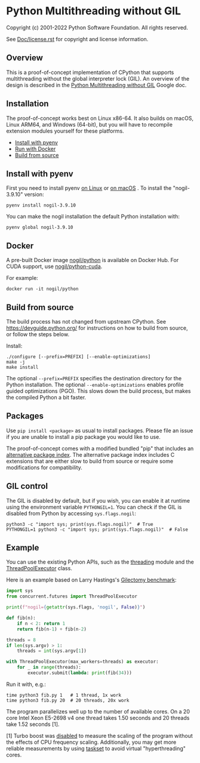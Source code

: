 # Python Multithreading without GIL

Copyright (c) 2001-2022 Python Software Foundation.  All rights reserved.

See [Doc/license.rst](/Doc/license.rst) for copyright and license information.

## Overview

This is a proof-of-concept implementation of CPython that supports multithreading without the global interpreter lock (GIL). An overview of the  design is described in the [Python Multithreading without GIL](https://docs.google.com/document/d/18CXhDb1ygxg-YXNBJNzfzZsDFosB5e6BfnXLlejd9l0/edit) Google doc.


## Installation

The proof-of-concept works best on Linux x86-64. It also builds on macOS, Linux ARM64, and Windows (64-bit), but you will have to recompile extension modules yourself for these platforms.

- [Install with pyenv](#install-with-pyenv)
- [Run with Docker](#docker)
- [Build from source](#build-from-source)

## Install with pyenv

First you need to install pyenv [on Linux](https://github.com/colesbury/nogil/wiki/Install-nogil-with-pyenv-on-Linux) or [on macOS](https://github.com/colesbury/nogil/wiki/Install-nogil-with-pyenv-on-macOS) . To install the "nogil-3.9.10" version:

    pyenv install nogil-3.9.10

You can make the nogil installation the default Python installation with:

    pyenv global nogil-3.9.10  

## Docker

A pre-built Docker image [nogil/python](https://hub.docker.com/r/nogil/python) is available on Docker Hub. For CUDA support, use [nogil/python-cuda](https://hub.docker.com/r/nogil/python-cuda).

For example:

    docker run -it nogil/python

## Build from source

The build process has not changed from upstream CPython. See https://devguide.python.org/ for instructions on how to build from source, or follow the steps below.

Install:

    ./configure [--prefix=PREFIX] [--enable-optimizations]
    make -j
    make install
    
The optional ``--prefix=PREFIX`` specifies the destination directory for the Python installation. The optional ``--enable-optimizations`` enables profile guided optimizations (PGO). This slows down the build process, but makes the compiled Python a bit faster.

## Packages

Use ``pip install <package>`` as usual to install packages. Please file an issue if you are unable to install a pip package you would like to use.

The proof-of-concept comes with a modified bundled "pip" that includes an [alternative package index](https://d1yxz45j0ypngg.cloudfront.net/). The alternative package index includes C extensions that are either slow to build from source or require some modifications for compatibility.


## GIL control

The GIL is disabled by default, but if you wish, you can enable it at runtime using the environment variable ``PYTHONGIL=1``. You can check if the GIL is disabled from Python by accessing ``sys.flags.nogil``:

    python3 -c "import sys; print(sys.flags.nogil)"  # True
    PYTHONGIL=1 python3 -c "import sys; print(sys.flags.nogil)"  # False

## Example

You can use the existing Python APIs, such as the [threading](https://docs.python.org/3/library/threading.html) module and the  [ThreadPoolExecutor](https://docs.python.org/3/library/concurrent.futures.html#concurrent.futures.ThreadPoolExecutor) class.

Here is an example based on Larry Hastings's [Gilectomy benchmark](https://github.com/larryhastings/gilectomy/blob/gilectomy/x.py):

```python
import sys
from concurrent.futures import ThreadPoolExecutor

print(f"nogil={getattr(sys.flags, 'nogil', False)}")

def fib(n):
    if n < 2: return 1
    return fib(n-1) + fib(n-2)

threads = 8
if len(sys.argv) > 1:
    threads = int(sys.argv[1])

with ThreadPoolExecutor(max_workers=threads) as executor:
    for _ in range(threads):
        executor.submit(lambda: print(fib(34)))
```

Run it with, e.g.:

    time python3 fib.py 1   # 1 thread, 1x work
    time python3 fib.py 20  # 20 threads, 20x work

The program parallelizes well up to the number of available cores. On a 20 core Intel Xeon E5-2698 v4  one thread takes 1.50 seconds and 20 threads take 1.52 seconds [1].

[1] Turbo boost was [disabled](https://askubuntu.com/questions/619875/disabling-intel-turbo-boost-in-ubuntu) to measure the scaling of the program without the effects of CPU frequency scaling. Additionally, you may get more reliable measurements by using [taskset](https://man7.org/linux/man-pages/man1/taskset.1.html) to avoid virtual "hyperthreading" cores.
